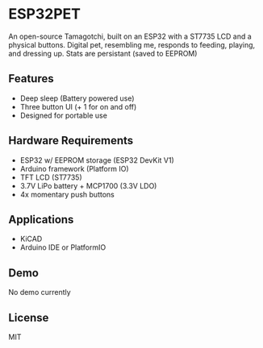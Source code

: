 # ESP32PET

An open-source Tamagotchi, built on an ESP32 with a ST7735 LCD and a physical buttons. 
Digital pet, resembling me, responds to feeding, playing, and dressing up. 
Stats are persistant (saved to EEPROM)

## Features
- Deep sleep (Battery powered use)
- Three button UI (+ 1 for on and off)
- Designed for portable use

## Hardware Requirements
- ESP32 w/ EEPROM storage (ESP32 DevKit V1)
- Arduino framework (Platform IO)
- TFT LCD (ST7735)
- 3.7V LiPo battery + MCP1700 (3.3V LDO)
- 4x momentary push buttons

## Applications
- KiCAD
- Arduino IDE or PlatformIO

## Demo

No demo currently

## License

MIT